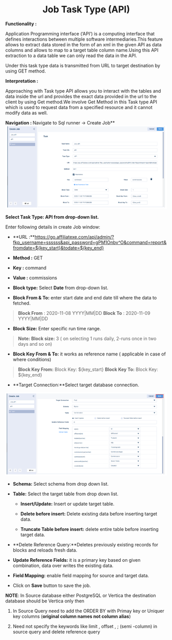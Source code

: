 

<h1><center>Job Task Type (API)</center> </h1>

  

<b> Functionality :  </b>

Application Programming interface (‘API’) is a computing interface that defines interactions between multiple software intermediaries.This feature allows to extract data stored in the form of an xml in the given API as data columns and allows to map to a target table column name.Using this API extraction to a data table we can only read the data in the API.

  

Under this task type data is transmitted from URL to target destination by using GET method.

  

<b>Interpretation :  </b>

Approaching with Task type API allows you to interact with the tables and data inside the url and provides the exact data provided in the url to the client by using Get method.We involve Get Method in this Task type API which is used to request data from a specified resource and it cannot modify data as well.

<b>Navigation : </b> Navigate to Sql runner -> Create Job**
![enter image description here](https://github.com/surifirstpin/AcuBI_Technical_Documents/blob/master/images/JA1.png?raw=true)

**Select Task Type: API from drop-down list.**

Enter following details in create Job window:

-   **URL :**https://go.affiliatexe.com/api/admin/?fkp_username=ssssss&api_password=gPM1Onbv^O&command=report&fromdate=${key_start}&todate=${key_end}
    

-   **Method :** GET
    
-   **Key :** command
    
-   **Value :** commissions
    

  
  

-   **Block type:** Select **Date** from drop-down list.
    

-   **Block From & To:** enter start date and end date till where the data to fetched.
    

> **Block From** : 2020-11-08 YYYY|MM|DD **Block To** : 2020-11-09 YYYY|MM|DD

-   **Block Size:** Enter specific run time range.
    

> **Note: Block size:** 3 ( on selecting 1 runs daily, 2-runs once in two days and so on)

-   **Block Key From & To:** it works as reference name ( applicable in case of where conditions)
    

> **Block Key From:** Block Key: ${key_start} **Block Key To:** Block Key: ${key_end}

-   **Target Connection:**Select target database connection.

![enter image description here](https://github.com/surifirstpin/AcuBI_Technical_Documents/blob/master/images/JA2.png?raw=true)

-   **Schema:** Select schema from drop down list.
    
-   **Table:** Select the target table from drop down list.
    
    -   **Insert/Update:** Insert or update target table.
        
    -   **Delete before insert:** Delete existing data before inserting target data.
        
    -   **Truncate Table before insert:** delete entire table before inserting target data.
        
-   **Delete Reference Query:**Deletes previously existing records for blocks and reloads fresh data.
    
-   **Update Reference Fields:** it is a primary key based on given combination, data over writes the existing data.
    

-   **Field Mapping:** enable field mapping for source and target data.
    
-   Click on **Save** button to save the job.

**NOTE**: In Source database either PostgreSQL or Vertica the destination database should be Vertica only then

  

1. In Source Query need to add the ORDER BY with Primay key or Uniquer key columns (**original column names not column alias**)

  
  

2. Need not specify the keywords like limit , offset , ; (semi -column) in source query and delete reference query

<!--stackedit_data:
eyJoaXN0b3J5IjpbMjAwMDM3OTk5OSwtMTQwMTI5NzY2NF19
-->